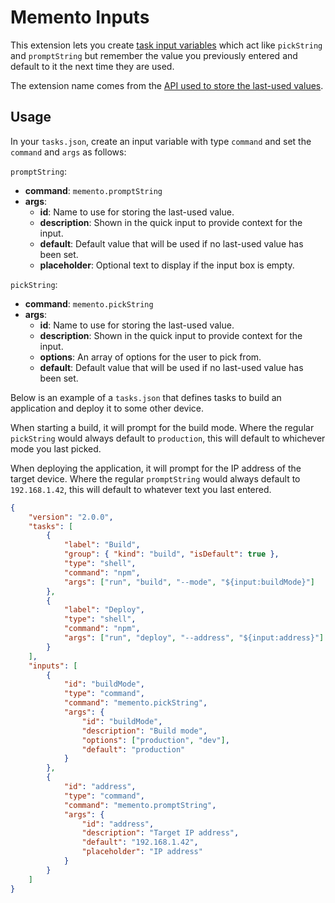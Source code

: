 # Memento Inputs

This extension lets you create [task input variables](https://code.visualstudio.com/docs/editor/variables-reference#_input-variables)
which act like `pickString` and `promptString` but remember the value you
previously entered and default to it the next time they are used.

The extension name comes from the [API used to store the last-used values](https://code.visualstudio.com/api/references/vscode-api#Memento).

## Usage

In your `tasks.json`, create an input variable with type `command` and set the
`command` and `args` as follows:

`promptString`:

* **command**: `memento.promptString`
* **args**:
  * **id**: Name to use for storing the last-used value.
  * **description**: Shown in the quick input to provide context for the input.
  * **default**: Default value that will be used if no last-used value has been set.
  * **placeholder**: Optional text to display if the input box is empty.

`pickString`:

* **command**: `memento.pickString`
* **args**:
  * **id**: Name to use for storing the last-used value.
  * **description**: Shown in the quick input to provide context for the input.
  * **options**: An array of options for the user to pick from.
  * **default**: Default value that will be used if no last-used value has been set.

Below is an example of a `tasks.json` that defines tasks to build an application
and deploy it to some other device.

When starting a build, it will prompt for the build mode. Where the regular
`pickString` would always default to `production`, this will default to
whichever mode you last picked.

When deploying the application, it will prompt for the IP address of the target
device. Where the regular `promptString` would always default to `192.168.1.42`,
this will default to whatever text you last entered.

```JSON
{
    "version": "2.0.0",
    "tasks": [
        {
            "label": "Build",
            "group": { "kind": "build", "isDefault": true },
            "type": "shell",
            "command": "npm",
            "args": ["run", "build", "--mode", "${input:buildMode}"]
        },
        {
            "label": "Deploy",
            "type": "shell",
            "command": "npm",
            "args": ["run", "deploy", "--address", "${input:address}"]
        }
    ],
    "inputs": [
        {
            "id": "buildMode",
            "type": "command",
            "command": "memento.pickString",
            "args": {
                "id": "buildMode",
                "description": "Build mode",
                "options": ["production", "dev"],
                "default": "production"
            }
        },
        {
            "id": "address",
            "type": "command",
            "command": "memento.promptString",
            "args": {
                "id": "address",
                "description": "Target IP address",
                "default": "192.168.1.42",
                "placeholder": "IP address"
            }
        }
    ]
}
```